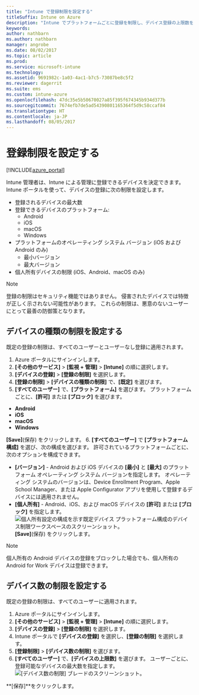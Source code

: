 ```yaml
---
title: "Intune で登録制限を設定する"
titleSuffix: Intune on Azure
description: "Intune でプラットフォームごとに登録を制限し、デバイス登録の上限数を設定します。 \""
keywords: 
author: nathbarn
ms.author: nathbarn
manager: angrobe
ms.date: 08/02/2017
ms.topic: article
ms.prod: 
ms.service: microsoft-intune
ms.technology: 
ms.assetid: 9691982c-1a03-4ac1-b7c5-73087be8c5f2
ms.reviewer: dagerrit
ms.suite: ems
ms.custom: intune-azure
ms.openlocfilehash: 47dc35e5b50670027a85f395f674345b934d377b
ms.sourcegitcommit: 7674efb7de5ad54390801165364f5d9c58ccaf84
ms.translationtype: HT
ms.contentlocale: ja-JP
ms.lasthandoff: 08/05/2017
---
```

# <a name="set-enrollment-restrictions"></a>登録制限を設定する

[!INCLUDE[azure_portal](./includes/azure_portal.md)]

Intune 管理者は、Intune による管理に登録できるデバイスを決定できます。 Intune ポータルを使って、デバイスの登録に次の制限を設定します。

- 登録されるデバイスの最大数
- 登録できるデバイスのプラットフォーム:
  - Android
  - iOS
  - macOS
  - Windows
- プラットフォームのオペレーティング システム バージョン (iOS および Android のみ)
  - 最小バージョン
  - 最大バージョン
- 個人所有デバイスの制限 (iOS、Android、macOS のみ)

>[!NOTE]
>登録の制限はセキュリティ機能ではありません。 侵害されたデバイスでは特徴が正しく示されない可能性があります。 これらの制限は、悪意のないユーザーにとって最善の防御策となります。

## <a name="set-device-type-restrictions"></a>デバイスの種類の制限を設定する
既定の登録の制限は、すべてのユーザーとユーザーなし登録に適用されます。
1. Azure ポータルにサインインします。
2. **[その他のサービス]** > **[監視 + 管理]** > **[Intune]** の順に選択します。
3. **[デバイスの登録]** > **[登録の制限]** を選択します。
4. **[登録の制限]** > **[デバイスの種類の制限]** で、**[既定]** を選びます。
5. **[すべてのユーザー]** で、**[プラットフォーム]** を選びます。 プラットフォームごとに、**[許可]** または **[ブロック]** を選びます。
  - **Android**
  - **iOS**
  - **macOS**
  - **Windows**

  **[Save]**(保存) をクリックします。
6. **[すべてのユーザー]** で **[プラットフォーム構成]** を選び、次の構成を選びます。 許可されているプラットフォームごとに、次のオプションを構成できます。
  - **[バージョン]** - Android および iOS デバイスの **[最小]** と **[最大]** のプラットフォーム オペレーティング システム バージョンを指定します。 オペレーティング システムのバージョンは、Device Enrollment Program、Apple School Manager、または Apple Configurator アプリを使用して登録するデバイスには適用されません。
  - **[個人所有]** - Android、iOS、および macOS デバイスの **[許可]** または **[ブロック]** を指定します。
  ![個人所有設定の構成を示す既定デバイス プラットフォーム構成のデバイス制限ワークスペースのスクリーンショット。](media/device-restrictions-platform-configurations.png)
  **[Save]**(保存) をクリックします。

>[!NOTE]
>個人所有の Android デバイスの登録をブロックした場合でも、個人所有の Android for Work デバイスは登録できます。

## <a name="set-device-limit-restrictions"></a>デバイス数の制限を設定する
既定の登録の制限は、すべてのユーザーに適用されます。
1. Azure ポータルにサインインします。
2. **[その他のサービス]** > **[監視 + 管理]** > **[Intune]** の順に選択します。
3. **[デバイスの登録]** > **[登録の制限]** を選択します。
4. Intune ポータルで **[デバイスの登録]** を選択し、**[登録の制限]** を選択します。
5. **[登録制限]** > **[デバイス数の制限]** を選びます。
6. **[すべてのユーザー]** で、**[デバイスの上限数]** を選びます。 ユーザーごとに、登録可能なデバイスの最大数を指定します。  
![[デバイス数の制限] ブレードのスクリーンショット。](./media/device-restrictions-limit.png)

  **[保存]**をクリックします。
